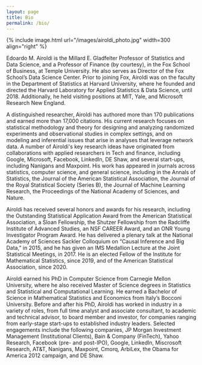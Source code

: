 ```yaml
---
layout: page
title: Bio
permalink: /bio/
---
```


{% include image.html url="/images/airoldi_photo.jpg" width=300 align="right" %}

Edoardo M. Airoldi is the Millard E. Gladfelter Professor of Statistics and Data Science, and a Professor of Finance (by courtesy), in the Fox School of Business, at Temple University. He also serves as Director of the Fox School’s Data Science Center. Prior to joining Fox, Airoldi was on the faculty in the Department of Statistics at Harvard University, where he founded and directed the Harvard Laboratory for Applied Statistics & Data Science, until 2018. Additionally, he held visiting positions at MIT, Yale, and Microsoft Research New England. 

A distinguished researcher, Airoldi has authored more than 170 publications and earned more than 17,000 citations. His current research focuses on statistical methodology and theory for designing and analyzing randomized experiments and observational studies in complex settings, and on modeling and inferential issues that arise in analyses that leverage network data. A number of Airoldi's key research ideas have originated from collaborations with applied researchers in Tech and finance, including Google, Microsoft, Facebook, LinkedIn, DE Shaw, and several start-ups, including Nanigans and Maxpoint. His work has appeared in journals across statistics, computer science, and general science, including in the Annals of Statistics, the Journal of the American Statistical Association, the Journal of the Royal Statistical Society (Series B), the Journal of Machine Learning Research, the Proceedings of the National Academy of Sciences, and Nature. 

Airoldi has received several honors and awards for his research, including the Outstanding Statistical Application Award from the American Statistical Association, a Sloan Fellowship, the Shutzer Fellowship from the Radcliffe Institute of Advanced Studies, an NSF CAREER Award, and an ONR Young Investigator Program Award. He has delivered a plenary talk at the National Academy of Sciences Sackler Colloquium on “Causal Inference and Big Data,” in 2015, and he has given an IMS Medallion Lecture at the Joint Statistical Meetings, in 2017. He is an elected Fellow of the Institute for Mathematical Statistics, since 2019, and of the American Statistical Association, since 2020.

Airoldi earned his PhD in Computer Science from Carnegie Mellon University, where he also received Master of Science degrees in Statistics and Statistical and Computational Learning. He earned a Bachelor of Science in Mathematical Statistics and Economics from Italy’s Bocconi University. Before and after his PhD, Airoldi has worked in industry in a variety of roles, from full time analyst and associate consultant, to academic and technical advisor, to board member and investor, for companies ranging from early-stage start-ups to established industry leaders. Selected engagements include the following companies, JP Morgan Investment Management (Institutional Clients), Bain & Company (FinTech), Yahoo Research, Facebook (pre- and post-IPO), Google, LinkedIn, Miscrosoft Research, AT&T, Nanigans, Maxpoint, Cmorq, ArbiLex, the Obama for America 2012 campaign, and DE Shaw.  
